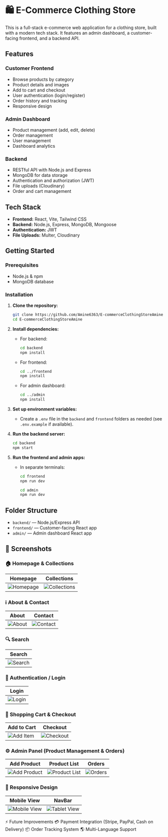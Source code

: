 # 🛍️ E-Commerce Clothing Store
This is a full-stack e-commerce web application for a clothing store, built with a modern tech stack. It features an admin dashboard, a customer-facing frontend, and a backend API.

## Features

### Customer Frontend

- Browse products by category
- Product details and images
- Add to cart and checkout
- User authentication (login/register)
- Order history and tracking
- Responsive design

### Admin Dashboard

- Product management (add, edit, delete)
- Order management
- User management
- Dashboard analytics

### Backend

- RESTful API with Node.js and Express
- MongoDB for data storage
- Authentication and authorization (JWT)
- File uploads (Cloudinary)
- Order and cart management

## Tech Stack

- **Frontend:** React, Vite, Tailwind CSS
- **Backend:** Node.js, Express, MongoDB, Mongoose
- **Authentication:** JWT
- **File Uploads:** Multer, Cloudinary

## Getting Started

### Prerequisites

- Node.js & npm
- MongoDB database

### Installation

1. **Clone the repository:**

   ```sh
   git clone https://github.com/Amine6363/E-commerceClothingStoreAmine.git
   cd E-commerceClothingStoreAmine
   ```

2. **Install dependencies:**

   - For backend:
     ```sh
     cd backend
     npm install
     ```
   - For frontend:
     ```sh
     cd ../frontend
     npm install
     ```
   - For admin dashboard:
     ```sh
     cd ../admin
     npm install
     ```

3. **Set up environment variables:**

   - Create a `.env` file in the `backend` and `frontend` folders as needed (see `.env.example` if available).

4. **Run the backend server:**

   ```sh
   cd backend
   npm start
   ```

5. **Run the frontend and admin apps:**
   - In separate terminals:
     ```sh
     cd frontend
     npm run dev
     ```
     ```sh
     cd admin
     npm run dev
     ```

## Folder Structure

- `backend/` — Node.js/Express API
- `frontend/` — Customer-facing React app
- `admin/` — Admin dashboard React app

## 📸 Screenshots

### 🏠 Homepage & Collections
| Homepage | Collections |
|----------|------------|
| ![Homepage](docs/homepage.png) | ![Collections](docs/collection.png) |

### ℹ️ About & Contact
| About | Contact |
|-------|---------|
| ![About](docs/about.png) | ![Contact](docs/contact.png) |

### 🔍 Search
| Search |
|--------|
| ![Search](docs/searsh.png) |

### 🔑 Authentication / Login
| Login |
|-------|
| ![Login](docs/login.png) |

### 🛒 Shopping Cart & Checkout
| Add to Cart | Checkout |
|------------|---------|
| ![Add Item](docs/add%20item.png) | ![Checkout](docs/checkout.png) |

### ⚙️ Admin Panel (Product Management & Orders)
| Add Product | Product List | Orders |
|------------|--------------|--------|
| ![Add Product](docs/add%20item.png) | ![Product List](docs/productlist.png) | ![Orders](docs/orders.png) |

### 📱 Responsive Design  
| Mobile View | NavBar |
|------------|--------------|
| ![Mobile View](docs/resp1.png) | ![Tablet View](docs/resp2.png) |



⚡ Future Improvements
💳 Payment Integration (Stripe, PayPal, Cash on Delivery)
📦 Order Tracking System
🌎 Multi-Language Support


